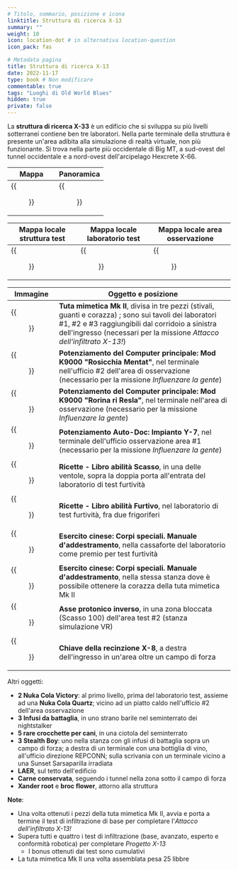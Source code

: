 ```yaml
---
# Titolo, sommario, posizione e icona
linktitle: Struttura di ricerca X-13
summary: ""
weight: 10
icon: location-dot # in alternativa location-question
icon_pack: fas

# Metadata pagina
title: Struttura di ricerca X-13
date: 2022-11-17
type: book # Non modificare
commentable: true
tags: "Luoghi di Old World Blues"
hidden: true
private: false
---
```


<div class="fnv">

La **struttura di ricerca X-33** è un edificio che si sviluppa su più livelli sotterranei contiene ben tre laboratori. Nella parte terminale della struttura è presente un'area adibita alla simulazione di realtà virtuale, non più funzionante. Si trova nella parte più occidentale di Big MT, a sud-ovest del tunnel occidentale e a nord-ovest dell'arcipelago Hexcrete X-66.

| Mappa | Panoramica |
| ----- | ---------- |
| {{<figure src="fnv/X-13_research_facility_map.webp">}}     |    {{<figure src="fnv/X-13_testing_facility.webp">}}        | 

| Mappa locale struttura test             | Mappa locale laboratorio test              | Mappa locale area osservazione               |
| --------------------------------------- | ------------------------------------------ | -------------------------------------------- |
| {{<figure src="fnv/OWB_X-13_testing_facility_map.webp">}} | {{<figure src="fnv/OWB_X-13_stealth_testing_lab_map.webp">}} | {{<figure src="fnv/X-13_stealth_tl_resla_mentat_tapes.webp">}} |

| Immagine                                                                 | Oggetto e posizione                                                                                                                                                                                                                    |
| ------------------------------------------------------------------------ | -------------------------------------------------------------------------------------------------------------------------------------------------------------------------------------------------------------------------------------- |
| {{<figure src="fnv/X-13_chest_plate.webp">}}                                               | **Tuta mimetica Mk II**, divisa in tre pezzi (stivali, guanti e corazza) ; sono sui tavoli dei laboratori #1, #2 e #3 raggiungibili dal corridoio a sinistra dell'ingresso (necessari per la missione _Attacco dell'infiltrato X-13!_) |
| {{<figure src="fnv/X-13_technician_terminal_mentat.webp">}}                                | **Potenziamento del Computer principale: Mod K9000 "Rosicchia Mentat"**, nel terminale nell'ufficio #2 dell'area di osservazione (necessario per la missione _Influenzare la gente_)                                                   |
| {{<figure src="fnv/FNVOWB_K9000_mod_Resla_Roil.webp">}}                                    | **Potenziamento del Computer principale: Mod K9000 "Rorina ri Resla"**, nel terminale nell'area di osservazione (necessario per la missione _Influenzare la gente_)                                                                    |
| {{<figure src="fnv/Auto-Doc_upgrade_Implant_Y7.webp">}}                                    | **Potenziamento Auto-Doc: Impianto Y-7**, nel terminale dell'ufficio osservazione area #1 (necessario per la missione _Influenzare la gente_)                                                                                          |
| {{<figure src="fnv/X-13_stealth_testing_lab_-_Lockpick_skill_book_recipe_Location.webp">}} | **Ricette - Libro abilità Scasso**, in una delle ventole, sopra la doppia porta all'entrata del laboratorio di test furtività                                                                                                          |
| {{<figure src="fnv/Recipes_Sneak_skill_book_holotape.webp">}}                              | **Ricette - Libro abilità Furtivo**, nel laboratorio di test furtività, fra due frigoriferi                                                                                                                                            |
| {{<figure src="fnv/X-13_Admin_office.webp">}}                                              | **Esercito cinese: Corpi speciali. Manuale d'addestramento**, nella cassaforte del laboratorio come premio per test furtività                                                                                                          |
| {{<figure src="fnv/CA_Special_Ops_Training_Manual_X-13_research_facility.webp">}}          | **Esercito cinese: Corpi speciali. Manuale d'addestramento**, nella stessa stanza dove è possibile ottenere la corazza della tuta mimetica Mk II                                                                                       |
| {{<figure src="fnv/VR_simulation_room_axe.webp">}}                                         | **Asse protonico inverso**, in una zona bloccata (Scasso 100) dell'area test #2 (stanza simulazione VR)                                                                                                                                |
| {{<figure src="fnv/X-8_Data_Retrieval_Test_K_9_key_found_at_X_13.webp">}}                  | **Chiave della recinzione X-8**, a destra dell'ingresso in un'area oltre un campo di forza                                                                                                                                             |

Altri oggetti:
- **2 Nuka Cola Victory**: al primo livello, prima del laboratorio test, assieme ad una **Nuka Cola Quartz**; vicino ad un piatto caldo nell'ufficio #2 dell'area osservazione
- **3 Infusi da battaglia**, in uno strano barile nel seminterrato dei nightstalker
- **5 rare crocchette per cani**, in una ciotola del seminterrato
- **3 Stealth Boy**: uno nella stanza con gli infusi di battaglia sopra un campo di forza; a destra di un terminale con una bottiglia di vino, all'ufficio direzione REPCONN; sulla scrivania con un terminale vicino a una Sunset Sarsaparilla irradiata
- **LAER**, sul tetto dell'edificio
- **Carne conservata**, seguendo i tunnel nella zona sotto il campo di forza
- **Xander root** e **broc flower**, attorno alla struttura

**Note**:
- Una volta ottenuti i pezzi della tuta mimetica Mk II, avvia e porta a termine il test di infiltrazione di base per completare l'_Attacco dell'infiltrato X-13!_
- Supera tutti e quattro i test di infiltrazione (base, avanzato, esperto e conformità robotica) per completare _Progetto X-13_
	- I bonus ottenuti dai test sono cumulativi
- La tuta mimetica Mk II una volta assemblata pesa 25 libbre

</div>


